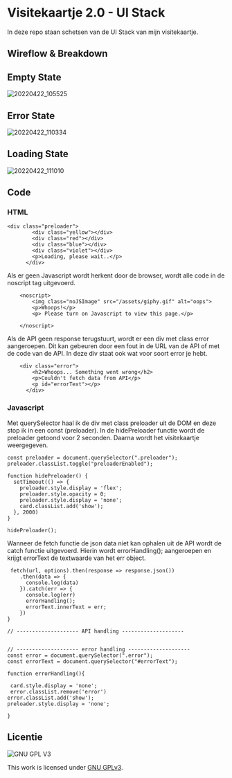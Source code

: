 
# Visitekaartje 2.0 - UI Stack
In deze repo staan schetsen van de UI Stack van mijn visitekaartje.

## Wireflow & Breakdown

## Empty State
![20220422_105525](https://user-images.githubusercontent.com/26089533/164679343-66a082c8-36cd-4800-9f5f-e5716f0529a9.jpg)

## Error State
![20220422_110334](https://user-images.githubusercontent.com/26089533/164679402-c5c1bcc9-58c0-41ab-a013-f7b3fc565b79.jpg)

## Loading State
![20220422_111010](https://user-images.githubusercontent.com/26089533/164679466-a764e3a0-f427-464c-b73a-6e675aabc9da.jpg)





## Code 

### HTML
``` 
<div class="preloader">
        <div class="yellow"></div>
        <div class="red"></div>
        <div class="blue"></div>
        <div class="violet"></div>
        <p>Loading, please wait..</p>
      </div>
```
Als er geen Javascript wordt herkent door de browser, wordt alle code in de noscript tag uitgevoerd.
```
    <noscript>
        <img class="noJSImage" src="/assets/giphy.gif" alt="oops">
        <p>Whoops!</p>
        <p> Please turn on Javascript to view this page.</p>

    </noscript>
```
Als de API geen response terugstuurt, wordt er een div met class error aangeroepen. Dit kan gebeuren door een fout in de URL van de API of met de code van de API. In deze div staat ook wat voor soort error je hebt.
```
    <div class="error">
        <h2>Whoops... Something went wrong</h2>
        <p>Couldn't fetch data from API</p>
        <p id="errorText"></p>
      </div>  
```

### Javascript

Met querySelector haal ik de div met class preloader uit de DOM en deze stop ik in een const (preloader). In de hidePreloader functie wordt de preloader getoond voor 2 seconden. Daarna wordt het visitekaartje weergegeven.
```
const preloader = document.querySelector(".preloader");
preloader.classList.toggle("preloaderEnabled");

function hidePreloader() {
  setTimeout(() => {
    preloader.style.display = 'flex';
    preloader.style.opacity = 0;
    preloader.style.display = 'none';
    card.classList.add('show');
  }, 2000)
}

hidePreloader();
```
Wanneer de fetch functie de json data niet kan ophalen uit de API wordt de catch functie uitgevoerd. Hierin wordt errorHandling(); aangeroepen en krijgt errorText de textwaarde van het err object. 
```
 fetch(url, options).then(response => response.json())
    .then(data => {
      console.log(data)
    }).catch(err => {
      console.log(err)
      errorHandling();
      errorText.innerText = err;
    })
}

// -------------------- API handling --------------------


// -------------------- error handling --------------------
const error = document.querySelector(".error");
const errorText = document.querySelector("#errorText");

function errorHandling(){

 card.style.display = 'none';
 error.classList.remove('error')
error.classList.add('show');
preloader.style.display = 'none';
 
}
```

## Licentie

![GNU GPL V3](https://www.gnu.org/graphics/gplv3-127x51.png)

This work is licensed under [GNU GPLv3](./LICENSE).
